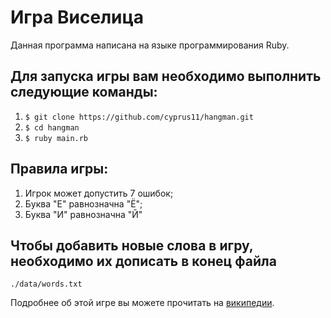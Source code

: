 Игра Виселица
=============

Данная программа написана на языке программирования Ruby.

## Для запуска игры вам необходимо выполнить следующие команды:
1. ```$ git clone https://github.com/cyprus11/hangman.git```
2. ```$ cd hangman```
3. ```$ ruby main.rb```

## Правила игры:
1. Игрок может допустить 7 ошибок;
2. Буква "Е" равнозначна "Ё";
3. Буква "И" равнозначна "Й"

## Чтобы добавить новые слова в игру, необходимо их дописать в конец файла
```./data/words.txt```

Подробнее об этой игре вы можете прочитать на [википедии](https://ru.wikipedia.org/wiki/%D0%92%D0%B8%D1%81%D0%B5%D0%BB%D0%B8%D1%86%D0%B0_(%D0%B8%D0%B3%D1%80%D0%B0)).
